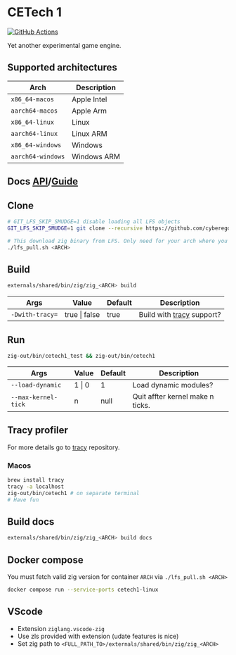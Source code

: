 # CETech 1

[![GitHub Actions](https://github.com/cyberegoorg/cetech1/actions/workflows/ci.yaml/badge.svg)](https://github.com/cyberegoorg/cetech1/actions/workflows/ci.yaml)

Yet another experimental game engine.

## Supported architectures

| Arch                | Description   |
|---------------------|---------------|
| `x86_64-macos`      | Apple Intel   |
| `aarch64-macos`     | Apple Arm     |
| `x86_64-linux`      | Linux         |
| `aarch64-linux`     | Linux ARM     |
| `x86_64-windows`    | Windows       |
| `aarch64-windows`   | Windows ARM   |

## Docs [API](https://cyberegoorg.github.io/cetech1/)/[Guide](https://cyberegoorg.github.io/cetech1/#G;)

## Clone

```sh
# GIT_LFS_SKIP_SMUDGE=1 disable loading all LFS objects
GIT_LFS_SKIP_SMUDGE=1 git clone --recursive https://github.com/cyberegoorg/cetech1.git

# This download zig binary from LFS. Only need for your arch where you develop
./lfs_pull.sh <ARCH>
```

## Build

```sh
externals/shared/bin/zig/zig_<ARCH> build
```

Args                      | Value           | Default     | Description
--------------------------|-----------------|-------------|-----------------------------------
`-Dwith-tracy=`           | true \| false   | true        | Build with [tracy](#tracy-profiler) support?

## Run

```sh
zig-out/bin/cetech1_test && zig-out/bin/cetech1
```

Args                      | Value    | Default     | Description
--------------------------|----------|-------------|-----------------------------------
`--load-dynamic`          | 1 \| 0   | 1           | Load dynamic modules?
`--max-kernel-tick`       | n        | null        | Quit affter kernel make n ticks.

## Tracy profiler

For more details go to [tracy](https://github.com/wolfpld/tracy) repository.

### Macos

```sh
brew install tracy
tracy -a localhost 
zig-out/bin/cetech1 # on separate terminal
# Have fun
```

## Build docs

```sh
externals/shared/bin/zig/zig_<ARCH> build docs
```

## Docker compose

You must fetch valid zig version for container `ARCH` via `./lfs_pull.sh <ARCH>`

```sh
docker compose run --service-ports cetech1-linux 
```

## VScode

- Extension `ziglang.vscode-zig`
- Use zls provided with extension (udate features is nice)
- Set zig path to `<FULL_PATH_TO>/externals/shared/bin/zig/zig_<ARCH>`
